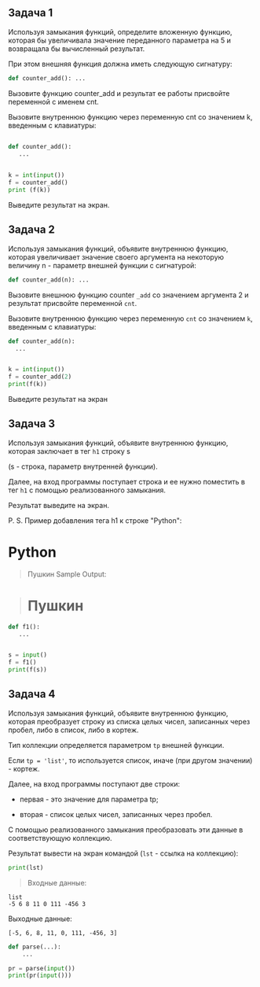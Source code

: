 ## Задача 1 
Используя замыкания функций, определите вложенную функцию, которая бы увеличивала значение переданного параметра на 5 и возвращала бы вычисленный результат. 

При этом внешняя функция должна иметь следующую сигнатуру:
```python
def counter_add(): ...
```
Вызовите функцию counter_add и результат ее работы присвойте переменной с именем cnt. 

Вызовите внутреннюю функцию через переменную cnt со значением k, введенным с клавиатуры:
```python

def counter_add():
   ...
   

k = int(input())
f = counter_add()
print (f(k))
```
Выведите результат на экран.

## Задача 2 


Используя замыкания функций, объявите внутреннюю функцию, которая увеличивает значение своего аргумента на некоторую величину n - параметр внешней функции с сигнатурой:

```python
def counter_add(n): ...
```

Вызовите внешнюю функцию counter `_add` со значением аргумента 2 и результат присвойте переменной `cnt`. 

Вызовите внутреннюю функцию через переменную `cnt` со значением `k`, введенным с клавиатуры:


```python
def counter_add(n):
  ...


k = int(input())
f = counter_add(2)
print(f(k))

```

Выведите результат на экран


## Задача 3 

Используя замыкания функций, объявите внутреннюю функцию, которая заключает в тег `h1` строку s 

(s - строка, параметр внутренней функции). 

Далее, на вход программы поступает строка и ее нужно поместить в тег `h1` с помощью реализованного замыкания. 

Результат выведите на экран.

P. S. Пример добавления тега h1 к строке "Python": <h1>Python</h1>

> Пушкин
Sample Output:

> <h1>Пушкин</h1>

```python
def f1():
   ...


s = input()
f = f1()
print(f(s))
```

## Задача 4 

Используя замыкания функций, объявите внутреннюю функцию, которая преобразует строку из списка целых чисел, записанных через пробел, либо в список, либо в кортеж. 

Тип коллекции определяется параметром `tp` внешней функции. 

Если `tp = 'list'`, то используется список, иначе (при другом значении) - кортеж.

Далее, на вход программы поступают две строки: 

* первая - это значение для параметра tp; 

* вторая - список целых чисел, записанных через пробел. 

С помощью реализованного замыкания преобразовать эти данные в соответствующую коллекцию. 

Результат вывести на экран командой (`lst` - ссылка на коллекцию):

```python
print(lst)
```
> Входные данные:
```
list
-5 6 8 11 0 111 -456 3
```
Выходные данные:
```
[-5, 6, 8, 11, 0, 111, -456, 3]
```

```python
def parse(...):
    ...

pr = parse(input())
print(pr(input()))

```